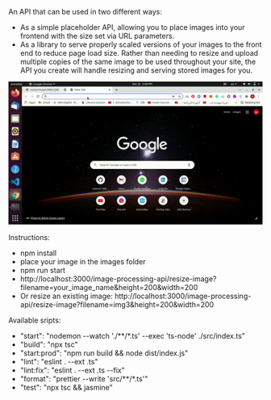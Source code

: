 An API that can be used in two different ways:
- As a simple placeholder API, allowing you to place images into your frontend with the size set via URL parameters. 
- As a library to serve properly scaled versions of your images to the front end to reduce page load size. Rather than needing to resize and upload multiple copies of the same image to be used throughout your site, the API you create will handle resizing and serving stored images for you.


![API Call Demo](./demo.gif)

Instructions:
- npm install
- place your image in the images folder
- npm run start
- http://localhost:3000/image-processing-api/resize-image?filename=your_image_name&height=200&width=200
- Or resize an existing image: http://localhost:3000/image-processing-api/resize-image?filename=img3&height=200&width=200

Available sripts:
- "start": "nodemon --watch './**/*.ts' --exec 'ts-node' ./src/index.ts"
- "build": "npx tsc"
- "start:prod": "npm run build && node dist/index.js"
- "lint": "eslint . --ext .ts"
- "lint:fix": "eslint . --ext .ts --fix"
- "format": "prettier --write 'src/**/*.ts'"
- "test": "npx tsc && jasmine"